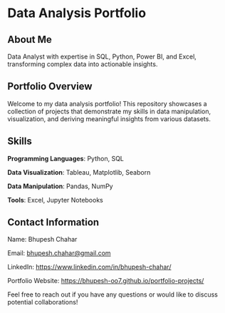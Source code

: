 # **Data Analysis Portfolio**

## About Me

Data Analyst with expertise in SQL, Python, Power BI, and Excel, transforming complex data into actionable insights.

## Portfolio Overview
Welcome to my data analysis portfolio! This repository showcases a collection of projects that demonstrate my skills in data manipulation, visualization, and deriving meaningful insights from various datasets.

## Skills

**Programming Languages**: Python, SQL

**Data Visualization**: Tableau, Matplotlib, Seaborn

**Data Manipulation**: Pandas, NumPy

**Tools**: Excel, Jupyter Notebooks



## Contact Information

Name: Bhupesh Chahar

Email: bhupesh.chahar@gmail.com	

LinkedIn: https://www.linkedin.com/in/bhupesh-chahar/

Portfolio Website: https://bhupesh-oo7.github.io/portfolio-projects/

Feel free to reach out if you have any questions or would like to discuss potential collaborations!
